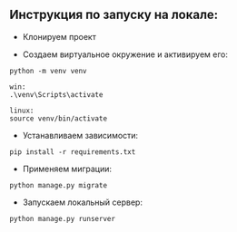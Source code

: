 
## Инструкция по запуску на локале:

- Клонируем проект

- Создаем виртуальное окружение и активируем его:

```
python -m venv venv

win:
.\venv\Scripts\activate

linux:
source venv/bin/activate
```

- Устанавливаем зависимости:

```
pip install -r requirements.txt
```

- Применяем миграции:

```
python manage.py migrate
```

- Запускаем локальный сервер:

```
python manage.py runserver
```
